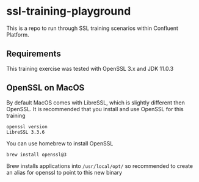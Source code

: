 # ssl-training-playground

This is a repo to run through SSL training scenarios within Confluent Platform.

## Requirements
This training exercise was tested with OpenSSL 3.x and JDK 11.0.3

## OpenSSL on MacOS
By default MacOS comes with LibreSSL, which is slightly different then OpenSSL. It is recommended that you install and use OpenSSL for this training
```
openssl version
LibreSSL 3.3.6
```
You can use homebrew to install OpenSSL
```
brew install openssl@3
```
Brew installs applications into `/usr/local/opt/` so recommended to create an alias for openssl to point to this new binary